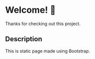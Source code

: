 # Welcome! 👋

Thanks for checking out this project.

## Description

This is static page made using Bootstrap.
